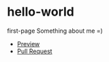 # hello-world
first-page
Something about me =)
 - [Preview](https://AlexMachula.github.io/hello-world/)
 - [Pull Request](https://github.com/AlexMachula/hello-world/pull/1/files)
